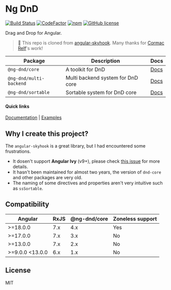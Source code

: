# Ng DnD

[![Build Status](https://www.travis-ci.com/ng-dnd/ng-dnd.svg?branch=main)](https://www.travis-ci.com/ng-dnd/ng-dnd)
[![CodeFactor](https://www.codefactor.io/repository/github/ng-dnd/ng-dnd/badge)](https://www.codefactor.io/repository/github/ng-dnd/ng-dnd)
[![npm](https://img.shields.io/npm/v/@ng-dnd/core.svg)](https://www.npmjs.com/package/@ng-dnd/core)
[![GitHub license](https://img.shields.io/github/license/mashape/apistatus.svg)](https://github.com/ng-dnd/ng-dnd/blob/master/LICENSE)

Drag and Drop for Angular.

> 🙏 This repo is cloned from [angular-skyhook](https://github.com/cormacrelf/angular-skyhook). Many thanks for [Cormac Relf](https://github.com/cormacrelf)'s work!

| Package                 | Description                       | Docs              |
| ----------------------- | --------------------------------- | ----------------- |
| `@ng-dnd/core`          | A toolkit for DnD                 | [Docs][core-docs] |
| `@ng-dnd/multi-backend` | Multi backend system for DnD core | [Docs][back-docs] |
| `@ng-dnd/sortable`      | Sortable system for DnD core      | [Docs][sort-docs] |

#### Quick links

[Documentation][core-docs] |
[Examples][examples]

## Why I create this project?

The `angular-skyhook` is a great library, but I had encountered some frustrations.

- It dosen't support **Angular Ivy** (v9+), please check [this issue](https://github.com/cormacrelf/angular-skyhook/issues/512) for more details.
- It hasn't been maintained for almost two years, the version of `dnd-core` and other packages are very old.
- The naming of some directives and properties aren't very intuitive such as `ssSortable`.

## Compatibility

| Angular         | RxJS | @ng-dnd/core | Zoneless support |
| --------------- | ---- | ------------ | ---------------- |
| >=18.0.0        | 7.x  | 4.x          | Yes              |
| >=17.0.0        | 7.x  | 3.x          | No               |
| >=13.0.0        | 7.x  | 2.x          | No               |
| >=9.0.0 <13.0.0 | 6.x  | 1.x          | No               |

## License

MIT

[core-docs]: https://ng-dnd.github.io/ng-dnd/
[back-docs]: https://ng-dnd.github.io/ng-dnd/multi-backend/
[sort-docs]: https://ng-dnd.github.io/ng-dnd/sortable/
[examples]: https://ng-dnd.github.io/ng-dnd/examples/
